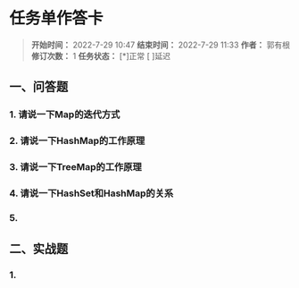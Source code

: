 [//]: # (注释
  Date: 2022-07-29 09:09:46
  LastEditors: gyg
  LastEditTime: 2022-07-29 09:12:20
  FilePath: \note\郭有根-第十六章作业.md
)

# 任务单作答卡

>**开始时间：** 2022-7-29 10:47 **结束时间：** 2022-7-29 11:33
**作者：** 郭有根 **修订次数：** 1 **任务状态：** [*]正常 [ ]延迟

## 一、问答题

### 1. 请说一下Map的迭代方式

### 2. 请说一下HashMap的工作原理

### 3. 请说一下TreeMap的工作原理

### 4. 请说一下HashSet和HashMap的关系

### 5. 

## 二、实战题

### 1. 